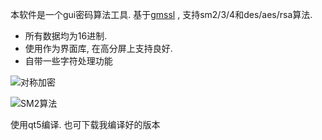 本软件是一个gui密码算法工具. 
基于[gmssl](https://github.com/guanzhi/GmSSL) , 支持sm2/3/4和des/aes/rsa算法. 

- 所有数据均为16进制.
- 使用作为界面库, 在高分屏上支持良好.
- 自带一些字符处理功能

![对称加密](http://ww1.sinaimg.cn/large/88083d18gy1fzed52yffmj20qz0kwt9k.jpg)

![SM2算法](http://ww1.sinaimg.cn/large/88083d18gy1fzed6n47g7j20qz0kwdh5.jpg)


使用qt5编译. 也可下载我编译好的版本